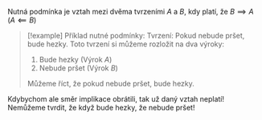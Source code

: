 Nutná podmínka je vztah mezi dvěma tvrzeními $A$ a $B$, kdy platí, že $B \implies A$ ($A \impliedby B$)

>[!example] Příklad nutné podmínky:
>Tvrzení: Pokud nebude pršet, bude hezky.
>Toto tvrzení si můžeme rozložit na dva výroky:
>1. Bude hezky (Výrok $A$)
>2. Nebude pršet (Výrok $B$)
>
>Můžeme říct, že pokud nebude pršet, bude hezky.

Kdybychom ale směr implikace obrátili, tak už daný vztah neplatí! Nemůžeme tvrdit, že když bude hezky, že nebude pršet!